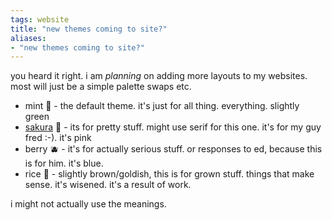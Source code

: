 ```yaml
---
tags: website 
title: "new themes coming to site?"
aliases:
- "new themes coming to site?"
---
```


you heard it right. i am *planning* on adding more layouts to my websites. most will just be a simple palette swaps etc.

- mint 🌱 - the default theme. it's just for all thing. everything. slightly green
- [sakura](sakuraTest.md) 🌸 - its for pretty stuff. might use serif for this one. it's for my guy fred :-). it's pink
- berry 🫐 - it's for actually serious stuff. or responses to ed, because this is for him. it's blue.
- rice 🌾 - slightly brown/goldish, this is for grown stuff. things that make sense. it's wisened. it's a result of work.

i might not actually use the meanings.